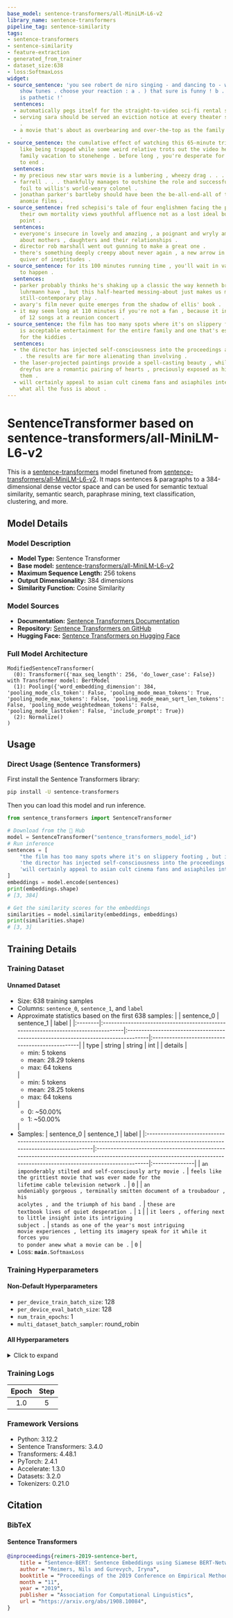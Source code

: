 ```yaml
---
base_model: sentence-transformers/all-MiniLM-L6-v2
library_name: sentence-transformers
pipeline_tag: sentence-similarity
tags:
- sentence-transformers
- sentence-similarity
- feature-extraction
- generated_from_trainer
- dataset_size:638
- loss:SoftmaxLoss
widget:
- source_sentence: 'you see robert de niro singing - and dancing to - west side story
    show tunes . choose your reaction : a . ) that sure is funny ! b . ) that sure
    is pathetic !'
  sentences:
  - automatically pegs itself for the straight-to-video sci-fi rental shelf .
  - serving sara should be served an eviction notice at every theater stuck with it
    .
  - a movie that's about as overbearing and over-the-top as the family it depicts
    .
- source_sentence: the cumulative effect of watching this 65-minute trifle is rather
    like being trapped while some weird relative trots out the video he took of the
    family vacation to stonehenge . before long , you're desperate for the evening
    to end .
  sentences:
  - my precious new star wars movie is a lumbering , wheezy drag . . .
  - farrell . . . thankfully manages to outshine the role and successfully plays the
    foil to willis's world-weary colonel .
  - jonathan parker's bartleby should have been the be-all-end-all of the modern-office
    anomie films .
- source_sentence: fred schepisi's tale of four englishmen facing the prospect of
    their own mortality views youthful affluence not as a lost ideal but a starting
    point .
  sentences:
  - everyone's insecure in lovely and amazing , a poignant and wryly amusing film
    about mothers , daughters and their relationships .
  - director rob marshall went out gunning to make a great one .
  - there's something deeply creepy about never again , a new arrow in schaeffer's
    quiver of ineptitudes .
- source_sentence: for its 100 minutes running time , you'll wait in vain for a movie
    to happen .
  sentences:
  - parker probably thinks he's shaking up a classic the way kenneth branagh and baz
    luhrmann have , but this half-hearted messing-about just makes us miss wilde's
    still-contemporary play .
  - avary's film never quite emerges from the shadow of ellis' book .
  - it may seem long at 110 minutes if you're not a fan , because it includes segments
    of 12 songs at a reunion concert .
- source_sentence: the film has too many spots where it's on slippery footing , but
    is acceptable entertainment for the entire family and one that's especially fit
    for the kiddies .
  sentences:
  - the director has injected self-consciousness into the proceedings at every turn
    . the results are far more alienating than involving .
  - the laser-projected paintings provide a spell-casting beauty , while russell and
    dreyfus are a romantic pairing of hearts , preciously exposed as history corners
    them .
  - will certainly appeal to asian cult cinema fans and asiaphiles interested to see
    what all the fuss is about .
---
```


# SentenceTransformer based on sentence-transformers/all-MiniLM-L6-v2

This is a [sentence-transformers](https://www.SBERT.net) model finetuned from [sentence-transformers/all-MiniLM-L6-v2](https://huggingface.co/sentence-transformers/all-MiniLM-L6-v2). It maps sentences & paragraphs to a 384-dimensional dense vector space and can be used for semantic textual similarity, semantic search, paraphrase mining, text classification, clustering, and more.

## Model Details

### Model Description
- **Model Type:** Sentence Transformer
- **Base model:** [sentence-transformers/all-MiniLM-L6-v2](https://huggingface.co/sentence-transformers/all-MiniLM-L6-v2) <!-- at revision fa97f6e7cb1a59073dff9e6b13e2715cf7475ac9 -->
- **Maximum Sequence Length:** 256 tokens
- **Output Dimensionality:** 384 dimensions
- **Similarity Function:** Cosine Similarity
<!-- - **Training Dataset:** Unknown -->
<!-- - **Language:** Unknown -->
<!-- - **License:** Unknown -->

### Model Sources

- **Documentation:** [Sentence Transformers Documentation](https://sbert.net)
- **Repository:** [Sentence Transformers on GitHub](https://github.com/UKPLab/sentence-transformers)
- **Hugging Face:** [Sentence Transformers on Hugging Face](https://huggingface.co/models?library=sentence-transformers)

### Full Model Architecture

```
ModifiedSentenceTransformer(
  (0): Transformer({'max_seq_length': 256, 'do_lower_case': False}) with Transformer model: BertModel 
  (1): Pooling({'word_embedding_dimension': 384, 'pooling_mode_cls_token': False, 'pooling_mode_mean_tokens': True, 'pooling_mode_max_tokens': False, 'pooling_mode_mean_sqrt_len_tokens': False, 'pooling_mode_weightedmean_tokens': False, 'pooling_mode_lasttoken': False, 'include_prompt': True})
  (2): Normalize()
)
```

## Usage

### Direct Usage (Sentence Transformers)

First install the Sentence Transformers library:

```bash
pip install -U sentence-transformers
```

Then you can load this model and run inference.
```python
from sentence_transformers import SentenceTransformer

# Download from the 🤗 Hub
model = SentenceTransformer("sentence_transformers_model_id")
# Run inference
sentences = [
    "the film has too many spots where it's on slippery footing , but is acceptable entertainment for the entire family and one that's especially fit for the kiddies .",
    'the director has injected self-consciousness into the proceedings at every turn . the results are far more alienating than involving .',
    'will certainly appeal to asian cult cinema fans and asiaphiles interested to see what all the fuss is about .',
]
embeddings = model.encode(sentences)
print(embeddings.shape)
# [3, 384]

# Get the similarity scores for the embeddings
similarities = model.similarity(embeddings, embeddings)
print(similarities.shape)
# [3, 3]
```

<!--
### Direct Usage (Transformers)

<details><summary>Click to see the direct usage in Transformers</summary>

</details>
-->

<!--
### Downstream Usage (Sentence Transformers)

You can finetune this model on your own dataset.

<details><summary>Click to expand</summary>

</details>
-->

<!--
### Out-of-Scope Use

*List how the model may foreseeably be misused and address what users ought not to do with the model.*
-->

<!--
## Bias, Risks and Limitations

*What are the known or foreseeable issues stemming from this model? You could also flag here known failure cases or weaknesses of the model.*
-->

<!--
### Recommendations

*What are recommendations with respect to the foreseeable issues? For example, filtering explicit content.*
-->

## Training Details

### Training Dataset

#### Unnamed Dataset

* Size: 638 training samples
* Columns: <code>sentence_0</code>, <code>sentence_1</code>, and <code>label</code>
* Approximate statistics based on the first 638 samples:
  |         | sentence_0                                                                        | sentence_1                                                                        | label                                           |
  |:--------|:----------------------------------------------------------------------------------|:----------------------------------------------------------------------------------|:------------------------------------------------|
  | type    | string                                                                            | string                                                                            | int                                             |
  | details | <ul><li>min: 5 tokens</li><li>mean: 28.29 tokens</li><li>max: 64 tokens</li></ul> | <ul><li>min: 5 tokens</li><li>mean: 28.25 tokens</li><li>max: 64 tokens</li></ul> | <ul><li>0: ~50.00%</li><li>1: ~50.00%</li></ul> |
* Samples:
  | sentence_0                                                                                                                       | sentence_1                                                                                                                                                             | label          |
  |:---------------------------------------------------------------------------------------------------------------------------------|:-----------------------------------------------------------------------------------------------------------------------------------------------------------------------|:---------------|
  | <code>an imponderably stilted and self-consciously arty movie .</code>                                                           | <code>feels like the grittiest movie that was ever made for the lifetime cable television network .</code>                                                             | <code>0</code> |
  | <code>an undeniably gorgeous , terminally smitten document of a troubadour , his acolytes , and the triumph of his band .</code> | <code>these are textbook lives of quiet desperation .</code>                                                                                                           | <code>1</code> |
  | <code>it leers , offering next to little insight into its intriguing subject .</code>                                            | <code>stands as one of the year's most intriguing movie experiences , letting its imagery speak for it while it forces you to ponder anew what a movie can be .</code> | <code>0</code> |
* Loss: <code>__main__.SoftmaxLoss</code>

### Training Hyperparameters
#### Non-Default Hyperparameters

- `per_device_train_batch_size`: 128
- `per_device_eval_batch_size`: 128
- `num_train_epochs`: 1
- `multi_dataset_batch_sampler`: round_robin

#### All Hyperparameters
<details><summary>Click to expand</summary>

- `overwrite_output_dir`: False
- `do_predict`: False
- `eval_strategy`: no
- `prediction_loss_only`: True
- `per_device_train_batch_size`: 128
- `per_device_eval_batch_size`: 128
- `per_gpu_train_batch_size`: None
- `per_gpu_eval_batch_size`: None
- `gradient_accumulation_steps`: 1
- `eval_accumulation_steps`: None
- `torch_empty_cache_steps`: None
- `learning_rate`: 5e-05
- `weight_decay`: 0.0
- `adam_beta1`: 0.9
- `adam_beta2`: 0.999
- `adam_epsilon`: 1e-08
- `max_grad_norm`: 1
- `num_train_epochs`: 1
- `max_steps`: -1
- `lr_scheduler_type`: linear
- `lr_scheduler_kwargs`: {}
- `warmup_ratio`: 0.0
- `warmup_steps`: 0
- `log_level`: passive
- `log_level_replica`: warning
- `log_on_each_node`: True
- `logging_nan_inf_filter`: True
- `save_safetensors`: True
- `save_on_each_node`: False
- `save_only_model`: False
- `restore_callback_states_from_checkpoint`: False
- `no_cuda`: False
- `use_cpu`: False
- `use_mps_device`: False
- `seed`: 42
- `data_seed`: None
- `jit_mode_eval`: False
- `use_ipex`: False
- `bf16`: False
- `fp16`: False
- `fp16_opt_level`: O1
- `half_precision_backend`: auto
- `bf16_full_eval`: False
- `fp16_full_eval`: False
- `tf32`: None
- `local_rank`: 0
- `ddp_backend`: None
- `tpu_num_cores`: None
- `tpu_metrics_debug`: False
- `debug`: []
- `dataloader_drop_last`: False
- `dataloader_num_workers`: 0
- `dataloader_prefetch_factor`: None
- `past_index`: -1
- `disable_tqdm`: False
- `remove_unused_columns`: True
- `label_names`: None
- `load_best_model_at_end`: False
- `ignore_data_skip`: False
- `fsdp`: []
- `fsdp_min_num_params`: 0
- `fsdp_config`: {'min_num_params': 0, 'xla': False, 'xla_fsdp_v2': False, 'xla_fsdp_grad_ckpt': False}
- `fsdp_transformer_layer_cls_to_wrap`: None
- `accelerator_config`: {'split_batches': False, 'dispatch_batches': None, 'even_batches': True, 'use_seedable_sampler': True, 'non_blocking': False, 'gradient_accumulation_kwargs': None}
- `deepspeed`: None
- `label_smoothing_factor`: 0.0
- `optim`: adamw_torch
- `optim_args`: None
- `adafactor`: False
- `group_by_length`: False
- `length_column_name`: length
- `ddp_find_unused_parameters`: None
- `ddp_bucket_cap_mb`: None
- `ddp_broadcast_buffers`: False
- `dataloader_pin_memory`: True
- `dataloader_persistent_workers`: False
- `skip_memory_metrics`: True
- `use_legacy_prediction_loop`: False
- `push_to_hub`: False
- `resume_from_checkpoint`: None
- `hub_model_id`: None
- `hub_strategy`: every_save
- `hub_private_repo`: None
- `hub_always_push`: False
- `gradient_checkpointing`: False
- `gradient_checkpointing_kwargs`: None
- `include_inputs_for_metrics`: False
- `include_for_metrics`: []
- `eval_do_concat_batches`: True
- `fp16_backend`: auto
- `push_to_hub_model_id`: None
- `push_to_hub_organization`: None
- `mp_parameters`: 
- `auto_find_batch_size`: False
- `full_determinism`: False
- `torchdynamo`: None
- `ray_scope`: last
- `ddp_timeout`: 1800
- `torch_compile`: False
- `torch_compile_backend`: None
- `torch_compile_mode`: None
- `dispatch_batches`: None
- `split_batches`: None
- `include_tokens_per_second`: False
- `include_num_input_tokens_seen`: False
- `neftune_noise_alpha`: None
- `optim_target_modules`: None
- `batch_eval_metrics`: False
- `eval_on_start`: False
- `use_liger_kernel`: False
- `eval_use_gather_object`: False
- `average_tokens_across_devices`: False
- `prompts`: None
- `batch_sampler`: batch_sampler
- `multi_dataset_batch_sampler`: round_robin

</details>

### Training Logs
| Epoch | Step |
|:-----:|:----:|
| 1.0   | 5    |


### Framework Versions
- Python: 3.12.2
- Sentence Transformers: 3.4.0
- Transformers: 4.48.1
- PyTorch: 2.4.1
- Accelerate: 1.3.0
- Datasets: 3.2.0
- Tokenizers: 0.21.0

## Citation

### BibTeX

#### Sentence Transformers
```bibtex
@inproceedings{reimers-2019-sentence-bert,
    title = "Sentence-BERT: Sentence Embeddings using Siamese BERT-Networks",
    author = "Reimers, Nils and Gurevych, Iryna",
    booktitle = "Proceedings of the 2019 Conference on Empirical Methods in Natural Language Processing",
    month = "11",
    year = "2019",
    publisher = "Association for Computational Linguistics",
    url = "https://arxiv.org/abs/1908.10084",
}
```

<!--
## Glossary

*Clearly define terms in order to be accessible across audiences.*
-->

<!--
## Model Card Authors

*Lists the people who create the model card, providing recognition and accountability for the detailed work that goes into its construction.*
-->

<!--
## Model Card Contact

*Provides a way for people who have updates to the Model Card, suggestions, or questions, to contact the Model Card authors.*
-->